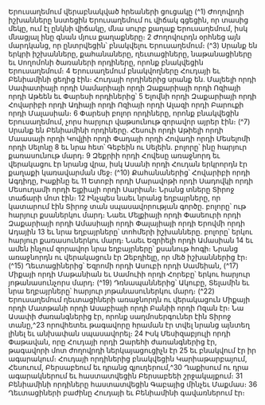
Երուսաղեմում վերաբնակված հրեաների ցուցակը
(^1) Ժողովրդի իշխանները նստեցին Երուսաղեմում ու վիճակ գցեցին, որ տասից մեկը, ում էլ ընկնի վիճակը, մնա սուրբ
քաղաք Երուսաղեմում, իսկ մնացյալ ինը գնան մյուս քաղաքները։ 2 Ժողովուրդն օրհնեց այն մարդկանց, որ ընտրվեցին՝
բնակվելու Երուսաղեմում։
(^3) Սրանք են երկրի իշխանները, քահանաները, ղեւտացիները, նաթանացիները եւ Սողոմոնի ծառաների որդիները,
որոնք բնակվեցին Երուսաղեմում։ 4 Երուսաղեմում բնակվողները Հուդայի եւ Բենիամինի ցեղից էին։ Հուդայի
որդիներից սրանք են. Մալեելի որդի Սափատիայի որդի Սամարիայի որդի Զաքարիայի որդի Ոզիայի որդի Աթեեն եւ
Փարեսի որդիներից՝ 5 Ելովնի որդի Զաքարիայի որդի Հովարիբի որդի Ադիայի որդի Ոզիայի որդի Ալազի որդի Բարուքի
որդի Մալասիան։ 6 Փարեսի բոլոր որդիները, որոնք բնակվեցին Երուսաղեմում, չորս հարյուր վաթսունութ զորավոր
այրեր էին։
(^7) Սրանք են Բենիամինի որդիները. Հեսուի որդի Աթիելի որդի Մաասայի որդի Կովլիի որդի Փադայի որդի Հովադի
որդի Մեսելոմի որդի Սելոնը 8 եւ նրա հետ՝ Գեբեին ու Սելեին. բոլորը՝ ինը հարյուր քառասունութ մարդ։ 9 Զեքրիի որդի
Հովեսը առաջնորդ եւ վերակացու էր նրանց վրա, իսկ Ասանի որդի Հուդան երկրորդն էր քաղաքի կառավարման մեջ։
(^10) Քահանաներից՝ Հովարիբի որդի Ագդիդը, Իաքինը եւ 11 Ետոբի որդի Մարավոթի որդի Սադովկի որդի Մեսուղամի
որդի Ելքիայի որդի Սարիան։ Նրանց տները Տիրոջ տաճարի մոտ էին։ 12 Ինչպես նաեւ նրանց եղբայրները, որ կատարում
էին Տիրոջ տան սպասավորության գործը. բոլորը՝ ութ հարյուր քսաներկու մարդ։ Նաեւ Մելքիայի որդի Փասեուրի որդի
Զաքարիայի որդի Ամասիայի որդի Փալայիայի որդի Երովմի որդի Ադային 13 եւ նրա եղբայրները՝ տոհմերի իշխանները.
բոլորը՝ երկու հարյուր քառասուներկու մարդ։ Նաեւ Եզրիելի որդի Ամասիան 14 եւ ամեն ինչում զորավոր նրա եղբայրները՝
քսանութ հոգի։ Նրանց առաջնորդն ու վերակացուն էր Զեբդիելը, որ մեծ իշխաններից էր։
(^15) Ղեւտացիներից՝ Եզրոմի որդի Ասուբի որդի Սամեիան, (^17) Միքայի որդի Մաթանիան եւ Սամուիի որդի Հորեբը՝ երկու
հարյուր յոթանասունչորս մարդ։
(^19) Դռնապաններից՝ Ակուբը, Տելամին եւ նրա եղբայրները՝ հարյուր յոթանասուներկու մարդ։
(^22) Երուսաղեմում ղեւտացիների առաջնորդն ու վերակացուն Միքայի որդի Մատթանի որդի Ասաբիայի որդի Բանիի
որդի Ոզան էր։ Նա Ասափի ժառանգներից էր, որոնք սաղմոսերգուներ էին Տիրոջ տանը,^23 որովհետեւ թագավորը
հրաման էր տվել նրանց այնտեղ լինել եւ անխափան սպասավորել։ 24 Իսկ Մեսիզաբյուլի որդի Փաթավան, որը Հուդայի
որդի Զարեհի ժառանգներից էր, թագավորի մոտ ժողովրդի ներկայացուցիչն էր 25 եւ բնակվում էր իր ագարակում։
Հուդայի որդիներից բնակվեցին Կարիաթարբայում, Հեսուում, Բերսաբեում եւ դրանց գյուղերում,^30 Ղաքիսում ու
դրա ագարակներում եւ հաստատվեցին Բերսաբեեի շրջակայքում։ 31 Բենիամինի որդիները հաստատվեցին Գաբայից
մինչեւ Մաքմաս։ 36 Ղեւտացիների բաժինը Հուդայի եւ Բենիամինի գավառներում էր։
